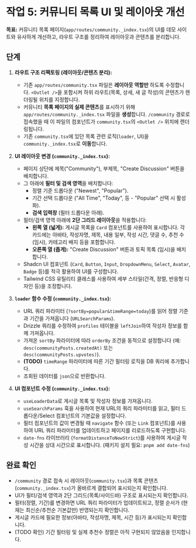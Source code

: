 # 작업 5: 커뮤니티 목록 UI 및 레이아웃 개선

**목표:** 커뮤니티 목록 페이지(`app/routes/community._index.tsx`)의 UI를 데모 사이트와 유사하게 개선하고, 라우트 구조를 정리하여 레이아웃과 콘텐츠를 분리합니다.

## 단계

1.  **라우트 구조 리팩토링 (레이아웃/콘텐츠 분리):**
    *   기존 `app/routes/community.tsx` 파일은 **레이아웃 역할만** 하도록 수정합니다. `<Outlet />`을 포함시켜 하위 라우트(목록, 상세, 새 글 작성)의 콘텐츠가 렌더링될 위치를 지정합니다.
    *   커뮤니티 **목록 페이지의 실제 콘텐츠**를 표시하기 위해 `app/routes/community._index.tsx` 파일을 **생성**합니다. `/community` 경로로 접속했을 때 이 파일의 컴포넌트가 `community.tsx`의 `<Outlet />` 위치에 렌더링됩니다.
    *   기존 `community.tsx`에 있던 목록 관련 로직(`loader`, UI)을 `community._index.tsx`로 **이동**합니다.

2.  **UI 레이아웃 변경 (`community._index.tsx`):**
    *   페이지 상단에 제목("Community"), 부제목, "Create Discussion" 버튼을 배치합니다.
    *   그 아래에 **필터 및 검색 영역**을 배치합니다:
        *   정렬 기준 드롭다운 ("Newest", "Popular").
        *   기간 선택 드롭다운 ("All Time", "Today", 등 - "Popular" 선택 시 활성화).
        *   **검색 입력창** (필터 드롭다운 아래).
    *   필터/검색 영역 아래에 **2단 그리드 레이아웃**을 적용합니다:
        *   **왼쪽 열 (넓게):** 게시글 목록을 `Card` 컴포넌트를 사용하여 표시합니다. 각 카드에는 아바타, 작성자명, 제목, 내용 일부, 작성 시간, 댓글 수, 추천 수(임시), 카테고리 배지 등을 포함합니다.
        *   **오른쪽 열 (좁게):** "Create Discussion" 버튼과 토픽 목록 (임시)을 배치합니다.
    *   Shadcn UI 컴포넌트 (`Card`, `Button`, `Input`, `DropdownMenu`, `Select`, `Avatar`, `Badge` 등)를 적극 활용하여 UI를 구성합니다.
    *   Tailwind CSS 유틸리티 클래스를 사용하여 세부 스타일(간격, 정렬, 반응형 디자인 등)을 조정합니다.

3.  **`loader` 함수 수정 (`community._index.tsx`):**
    *   URL 쿼리 파라미터 (`?sortBy=popular&timeRange=today`)를 읽어 정렬 기준과 기간을 가져옵니다 (`URLSearchParams`).
    *   Drizzle 쿼리를 수정하여 `profiles` 테이블을 `leftJoin`하여 작성자 정보를 함께 가져옵니다.
    *   가져온 `sortBy` 파라미터에 따라 `orderBy` 조건을 동적으로 설정합니다 (예: `desc(communityPosts.createdAt)` 또는 `desc(communityPosts.upvotes)`).
    *   **(TODO)** `timeRange` 파라미터에 따른 기간 필터링 로직을 DB 쿼리에 추가합니다.
    *   조회된 데이터를 `json`으로 반환합니다.

4.  **UI 컴포넌트 수정 (`community._index.tsx`):**
    *   `useLoaderData`로 게시글 목록 및 작성자 정보를 가져옵니다.
    *   `useSearchParams` 훅을 사용하여 현재 URL의 쿼리 파라미터를 읽고, 필터 드롭다운/Select 컴포넌트의 기본값을 설정합니다.
    *   필터 컴포넌트의 값이 변경될 때 `navigate` 함수 (또는 `Link` 컴포넌트)를 사용하여 URL 쿼리 파라미터를 업데이트하고 페이지를 리로드하도록 구현합니다.
    *   `date-fns` 라이브러리 (`formatDistanceToNowStrict`)를 사용하여 게시글 작성 시간을 상대 시간으로 표시합니다. (패키지 설치 필요: `pnpm add date-fns`)

## 완료 확인

*   `/community` 경로 접속 시 레이아웃(`community.tsx`)과 목록 콘텐츠(`community._index.tsx`)가 올바르게 결합되어 표시되는지 확인합니다.
*   UI가 필터/검색 영역과 2단 그리드(목록/사이드바) 구조로 표시되는지 확인합니다.
*   필터(정렬, 기간)를 변경하면 URL 쿼리 파라미터가 업데이트되고, 정렬 순서가 (현재는 최신순/추천순 기본값만) 반영되는지 확인합니다.
*   게시글 카드에 필요한 정보(아바타, 작성자명, 제목, 시간 등)가 표시되는지 확인합니다.
*   (TODO 확인) 기간 필터링 및 실제 추천수 정렬은 아직 구현되지 않았음을 인지합니다. 